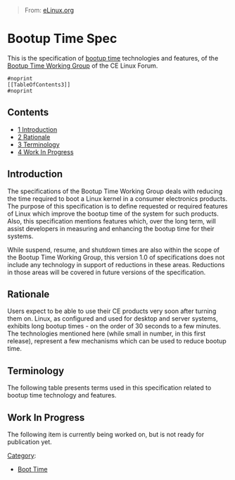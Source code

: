 > From: [eLinux.org](http://eLinux.org/Bootup_Time_Spec "http://eLinux.org/Bootup_Time_Spec")


# Bootup Time Spec



This is the specification of [bootup time](http://eLinux.org/Bootup_time "Bootup time")
technologies and features, of the [Bootup Time Working
Group](http://eLinux.org/Bootup_Time_Working_Group "Bootup Time Working Group") of the CE
Linux Forum.



    #noprint
    [[TableOfContents3]]
    #noprint



## Contents

-   [1 Introduction](#introduction)
-   [2 Rationale](#rationale)
-   [3 Terminology](#terminology)
-   [4 Work In Progress](#work-in-progress)

## Introduction

The specifications of the Bootup Time Working Group deals with reducing
the time required to boot a Linux kernel in a consumer electronics
products. The purpose of this specification is to define requested or
required features of Linux which improve the bootup time of the system
for such products. Also, this specification mentions features which,
over the long term, will assist developers in measuring and enhancing
the bootup time for their systems.

While suspend, resume, and shutdown times are also within the scope of
the Bootup Time Working Group, this version 1.0 of specifications does
not include any technology in support of reductions in these areas.
Reductions in those areas will be covered in future versions of the
specification.

## Rationale

Users expect to be able to use their CE products very soon after turning
them on. Linux, as configured and used for desktop and server systems,
exhibits long bootup times - on the order of 30 seconds to a few
minutes. The technologies mentioned here (while small in number, in this
first release), represent a few mechanisms which can be used to reduce
bootup time.

## Terminology

The following table presents terms used in this specification related to
bootup time technology and features.











## Work In Progress

The following item is currently being worked on, but is not ready for
publication yet.


[Category](http://eLinux.org/Special:Categories "Special:Categories"):

-   [Boot Time](http://eLinux.org/Category:Boot_Time "Category:Boot Time")


